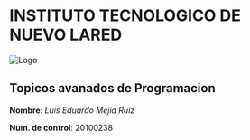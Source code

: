 # INSTITUTO TECNOLOGICO DE NUEVO LARED

![Logo](http://www.itnl.edu.mx/templates/itnl_tecnm/images/logo-628132927.png)

## Topicos avanados de Programacion

**Nombre**: *Luis Eduardo Mejia Ruiz* 

**Num. de control**: 20100238